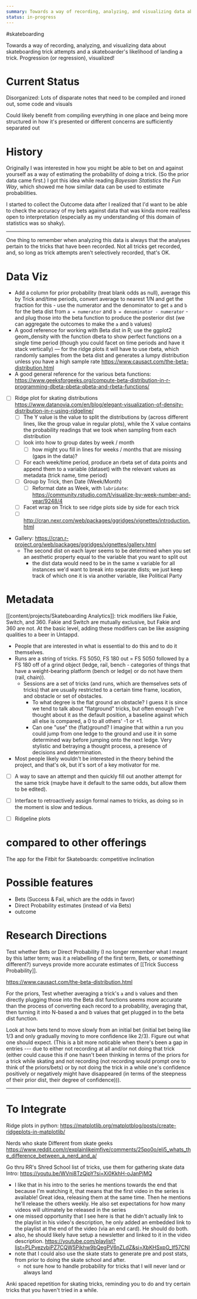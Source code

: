 ```yaml
---
summary: Towards a way of recording, analyzing, and visualizing data about skateboarding trick attempts and a skateboarder's likelihood of landing a trick. Progression (or regression), visualized!
status: in-progress
---
```


#skateboarding

Towards a way of recording, analyzing, and visualizing data about skateboarding trick attempts and a skateboarder's likelihood of landing a trick. Progression (or regression), visualized!

# Current Status
Disorganized: Lots of disparate notes that need to be compiled and ironed out, some code and visuals

Could likely benefit from compiling everything in one place and being more structured in how it's presented or different concerns are sufficiently separated out

# History
Originally I was interested in how you might be able to bet on and against yourself as a way of estimating the probability of doing a trick. (So the prior data came first.) I got this idea while reading *Bayesian Statistics the Fun Way*, which showed me how similar data can be used to estimate probabilities.

I started to collect the Outcome data after I realized that I'd want to be able to check the accuracy of my bets against data that was kinda more real/less open to interpretation (especially as my understanding of this domain of statistics was so shaky).

---

One thing to remember when analyzing this data is always that the analyses pertain to the tricks that have been recorded. Not all tricks get recorded, and, so long as trick attempts aren't selectively recorded, that's OK.

# Data Viz
- Add a column for prior probability (treat blank odds as null), average this by Trick and/time periods, convert average to nearest 1/N and get the fraction for this - use the numerator and the denominator to get `a` and `b` for the beta dist from `a = numerator` and `b = denominator - numerator` - and plug those into the beta function to produce the posterior dist (we can aggregate the outcomes to make the `a` and `b` values)
- A good reference for working with Beta dist in R; use the ggplot2 geom_density with the function dbeta to show perfect functions on a single time period (though you could facet on time periods and have it stack vertically) — for the ridge plots it will have to use rbeta, which randomly samples from the beta dist and generates a lumpy distribution unless you have a high sample rate https://www.causact.com/the-beta-distribution.html
- A good general reference for the various beta functions: https://www.geeksforgeeks.org/compute-beta-distribution-in-r-programming-dbeta-pbeta-qbeta-and-rbeta-functions/

- [ ] Ridge plot for skating distributions https://www.datanovia.com/en/blog/elegant-visualization-of-density-distribution-in-r-using-ridgeline/
	- [ ] The Y value is the value to split the distributions by (across different lines, like the group value in regular plots), while the X value contains the probability readings that we took when sampling from each distribution
	- [ ] look into how to group dates by week / month
		- [ ] how might you fill in lines for weeks / months that are missing (gaps in the data)?
	- [ ] For each week/time period, produce an rbeta set of data points and append them to a variable (dataset) with the relevant values as metadata (trick name, time period)
	- [ ] Group by Trick, then Date (Week/Month)
		- [ ] Reformat date as Week, with `lubridate`: https://community.rstudio.com/t/visualize-by-week-number-and-year/9248/4
	- [ ] Facet wrap on Trick to see ridge plots side by side for each trick
	- [ ] http://cran.nexr.com/web/packages/ggridges/vignettes/introduction.html
- Gallery: https://cran.r-project.org/web/packages/ggridges/vignettes/gallery.html
	- The second dist on each layer seems to be determined when you set an aesthetic property equal to the variable that you want to split out
		- the dist data would need to be in the same x variable for all instances we'd want to break into separate dists; we just keep track of which one it is via another variable, like Political Party

# Metadata
[[content/projects/Skateboarding Analytics]]: trick modifiers like Fakie, Switch, and 360. Fakie and Switch are mutually exclusive, but Fakie and 360 are not. At the basic level, adding these modifiers can be like assigning qualities to a beer in Untappd.
- People that are interested in what is essential to do this and to do it themselves.
- Runs are a string of tricks. FS 5050, FS 180 out = FS 5050 followed by a FS 180 off of a grind object (ledge, rail, bench - categories of things that have a weight-bearing platform (bench or ledge) or do not have them (rail, chain)).
	- Sessions are a set of tricks (and runs, which are themselves sets of tricks) that are usually restricted to a certain time frame, location, and obstacle or set of obstacles.
		- To what degree is the flat ground an obstacle? I guess it is since we tend to talk about "flatground" tricks, but often enough I've thought about it as the default position, a baseline against which all else is compared, a 0 to all others' -1 or +1.
		- Can one "use" the (flat)ground? I imagine that within a run you could jump from one ledge to the ground and use it in some determined way before jumping onto the next ledge. Very stylistic and betraying a thought process, a presence of decisions and determination.
- Most people likely wouldn't be interested in the theory behind the project, and that's ok, but it's sort of a key motivator for me.
- [ ] A way to save an attempt and then quickly fill out another attempt for the same trick (maybe have it default to the same odds, but allow them to be edited).
- [ ] Interface to retroactively assign formal names to tricks, as doing so in the moment is slow and tedious.
- [ ] Ridgeline plots


# compared to other offerings
The app for the Fitbit for Skateboards: competitive inclination

# Possible features
- Bets (Success & Fail, which are the odds in favor)
- Direct Probability estimates (instead of via Bets)
- outcome

# Research Directions
Test whether Bets or Direct Probability (I no longer remember what I meant by this latter term; was it a relabelling of the first term, Bets, or something different?) surveys provide more accurate estimates of [[Trick Success Probability]].

https://www.causact.com/the-beta-distribution.html

For the priors,
Test whether averaging a trick's `a` and `b` values and then directly plugging those into the Beta dist functions seems more accurate than the process of converting each record to a probability, averaging that, then turning it into N-based a and b values that get plugged in to the beta dist function.

Look at how bets tend to move slowly from an initial bet (initial bet being like 1/3 and only gradually moving to more confidence like 2/3). Figure out what one should expect. (This is a bit more noticable when there's been a gap in entries --- due to either not recording at all and/or not doing that trick (either could cause this if one hasn't been thinking in terms of the priors for a trick while skating and not recording (not recording would prompt one to think of the priors/bets) or by not doing the trick in a while one's confidence positively or negatively might have disappeared (in terms of the steepness of their prior dist, their degree of confidence))).

---

# To Integrate
Ridge plots in python: <https://matplotlib.org/matplotblog/posts/create-ridgeplots-in-matplotlib/>

Nerds who skate
Different from skate geeks <https://www.reddit.com/r/explainlikeimfive/comments/25po0o/eli5_whats_the_difference_between_a_nerd_and_a/>

Go thru RR's Shred School list of tricks, use them for gathering skate data
Intro: <https://youtu.be/WVni8TzQjpY?si=Xi0KkhH-oJanPjMQ>
- I like that in his intro to the series he mentions towards the end that because I'm watching it, that means that the first video in the series is available! Great idea, releasing them at the same time. Then he mentions he'll release the others weekly. He also set expectations for how many videos will ultimately be released in the series
- one missed opportunity that I see here is that he didn't actually link to the playlist in his video's description, he only added an embedded link to the playlist at the end of the video (via an end card). He should do both.
- also, he should likely have setup a newsletter and linked to it in the video description.
<https://youtube.com/playlist?list=PLPvezvbiPZ7CQW5Pikhw9bQegPV6nZLdZ&si=XbKHSxpO_If57CNl>
- note that I could also use the skate stats to generate pre and post stats, from prior to doing the skate school and after.
	- not sure how to handle probability for tricks that I will never land or always land

Anki spaced repetition for skating tricks, reminding you to do and try certain tricks that you haven't tried in a while.
